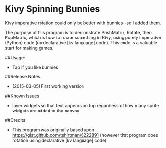 # Kivy Spinning Bunnies
Kivy imperative rotation could only be better with bunnies--so I added them.

The purpose of this program is to demonstrate PushMatrix, Rotate, then PopMatrix, which is how to rotate something in Kivy, using purely imperative (Python) code (no declarative [kv language] code).
This code is a valuable start for making games.

##Usage:
* Tap if you like bunnies

##Release Notes
* (2015-03-05) First working version

##Known Issues
* layer widgets so that text appears on top regardless of how many sprite widgets are added to the canvas

##Credits
* This program was originally based upon https://gist.github.com/tshirtman/6222891 (however that program does rotation using declarative [kv language] code)
